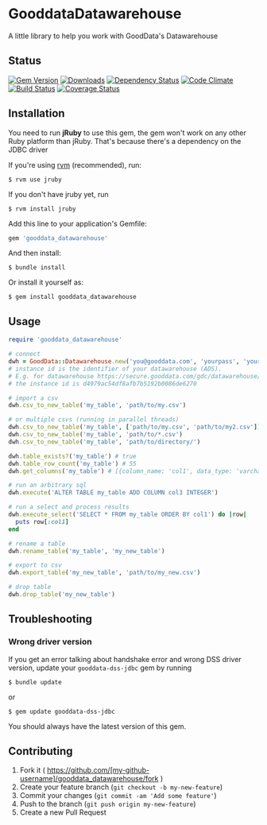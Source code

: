 # GooddataDatawarehouse

A little library to help you work with GoodData's Datawarehouse

## Status

[![Gem Version](https://badge.fury.io/rb/gooddata_datawarehouse.png)](http://badge.fury.io/rb/gooddata_datawarehouse)
[![Downloads](http://img.shields.io/gem/dt/gooddata_datawarehouse.svg)](http://rubygems.org/gems/gooddata_datawarehouse)
[![Dependency Status](https://gemnasium.com/cvengros/gooddata_datawarehouse.png)](https://gemnasium.com/cvengros/gooddata_datawarehouse)
[![Code Climate](https://codeclimate.com/github/cvengros/gooddata_datawarehouse.png)](https://codeclimate.com/github/cvengros/gooddata_datawarehouse)
[![Build Status](https://travis-ci.org/cvengros/gooddata_datawarehouse.png)](https://travis-ci.org/cvengros/gooddata_datawarehouse)
[![Coverage Status](https://coveralls.io/repos/cvengros/gooddata_datawarehouse/badge.png)](https://coveralls.io/r/cvengros/gooddata_datawarehouse)

## Installation

You need to run **jRuby** to use this gem, the gem won't work on any other Ruby platform than jRuby. That's because there's a dependency on the JDBC driver

If you're using [rvm](https://rvm.io/rvm/install) (recommended), run:
    
    $ rvm use jruby

If you don't have jruby yet, run

    $ rvm install jruby

Add this line to your application's Gemfile:

```ruby
gem 'gooddata_datawarehouse'
```

And then install:

    $ bundle install

Or install it yourself as:

    $ gem install gooddata_datawarehouse

## Usage

```ruby
require 'gooddata_datawarehouse'

# connect
dwh = GoodData::Datawarehouse.new('you@gooddata.com', 'yourpass', 'your ADS instance id')
# instance id is the identifier of your datawarehouse (ADS). 
# E.g. for datawarehouse https://secure.gooddata.com/gdc/datawarehouse/instances/d4979ac54df8afb7b5192b0086de6270
# the instance id is d4979ac54df8afb7b5192b0086de6270

# import a csv
dwh.csv_to_new_table('my_table', 'path/to/my.csv')

# or multiple csvs (running in parallel threads)
dwh.csv_to_new_table('my_table', ['path/to/my.csv', 'path/to/my2.csv'])
dwh.csv_to_new_table('my_table', 'path/to/*.csv')
dwh.csv_to_new_table('my_table', 'path/to/directory/')

dwh.table_exists?('my_table') # true
dwh.table_row_count('my_table') # 55
dwh.get_columns('my_table') # [{column_name: 'col1', data_type: 'varchar(88)'}, {column_name: 'col2', data_type: 'int'}]

# run an arbitrary sql
dwh.execute('ALTER TABLE my_table ADD COLUMN col3 INTEGER')

# run a select and process results 
dwh.execute_select('SELECT * FROM my_table ORDER BY col1') do |row| 
  puts row[:col1] 
end

# rename a table
dwh.rename_table('my_table', 'my_new_table')

# export to csv
dwh.export_table('my_new_table', 'path/to/my_new.csv')

# drop table
dwh.drop_table('my_new_table')
```

## Troubleshooting
### Wrong driver version
If you get an error talking about handshake error and wrong DSS driver version, update your `gooddata-dss-jdbc` gem by running

    $ bundle update

or 

    $ gem update gooddata-dss-jdbc

You should always have the latest version of this gem.

## Contributing

1. Fork it ( https://github.com/[my-github-username]/gooddata_datawarehouse/fork )
2. Create your feature branch (`git checkout -b my-new-feature`)
3. Commit your changes (`git commit -am 'Add some feature'`)
4. Push to the branch (`git push origin my-new-feature`)
5. Create a new Pull Request
